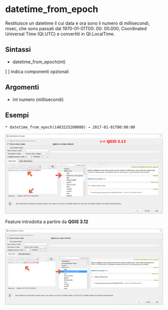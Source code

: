 # datetime_from_epoch

Restituisce un datetime il cui data e ora sono il numero di millisecondi, msec, che sono passati dal 1970-01-01T00: 00: 00.000, Coordinated Universal Time (Qt.UTC) e convertiti in Qt.LocalTime.

## Sintassi

* datetime_from_epoch(_int_)

[ ] indica componenti opzionali

## Argomenti

* _int_ numero (millisecondi)
  
## Esempi
```
* datetime_from_epoch(1483225200000) → 2017-01-01T00:00:00
```

![](../../img/data_e_ora/datetime_from_epoch1.png)

Feature introdotta a partire da **QGIS 3.12**

![screen](../../img/novita_312/Image04.png)
